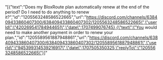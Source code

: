 "[{\"text\":\"Does my BloxRoute plan automatically renew at the end of the period? Do I need to do anything to renew it?\",\"id\":\"1205563248586522665\",\"url\":\"https://discord.com/channels/638409433860407300/638409433860407302/1205563248586522665\",\"userId\":\"420269541784944651\",\"date\":1707499076745},{\"text\":\"You would need to make another payment in order to renew your plan.\",\"id\":\"1205589561887948861\",\"url\":\"https://discord.com/channels/638409433860407300/638409433860407302/1205589561887948861\",\"userId\":\"945399314539216917\",\"date\":1707505350325,\"replyTo\":\"1205563248586522665\"}]"